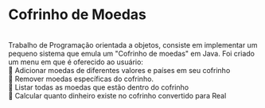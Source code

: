 <h1>Cofrinho de Moedas</h1>
<br>
Trabalho de Programação orientada a objetos, consiste em implementar um pequeno sistema que emula um "Cofrinho
de moedas" em Java. Foi criado um menu em que é oferecido ao usuário:
<br>
 Adicionar moedas de diferentes valores e países em seu cofrinho
<br>
 Remover moedas específicas do cofrinho.
<br>
 Listar todas as moedas que estão dentro do cofrinho
<br>
 Calcular quanto dinheiro existe no cofrinho convertido para Real
